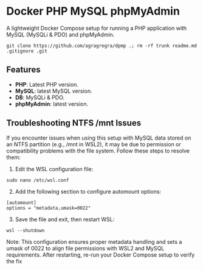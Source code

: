 # Docker PHP MySQL phpMyAdmin

A lightweight Docker Compose setup for running a PHP application with MySQL (MySQLi & PDO) and phpMyAdmin.

```
git clone https://github.com/agragregra/dpmp .; rm -rf trunk readme.md .gitignore .git
```

## Features

- **PHP**: Latest PHP version.
- **MySQL**: latest MySQL version.
- **DB**: MySQLi & PDO.
- **phpMyAdmin**: latest version.

## Troubleshooting NTFS /mnt Issues

If you encounter issues when using this setup with MySQL data stored on an NTFS partition (e.g., /mnt in WSL2), it may be due to permission or compatibility problems with the file system. Follow these steps to resolve them:

1. Edit the WSL configuration file:

```
sudo nano /etc/wsl.conf
```

2. Add the following section to configure automount options:

```
[automount]
options = "metadata,umask=0022"
```

3. Save the file and exit, then restart WSL:

```
wsl --shutdown
```

Note: This configuration ensures proper metadata handling and sets a umask of 0022 to align file permissions with WSL2 and MySQL requirements. After restarting, re-run your Docker Compose setup to verify the fix
